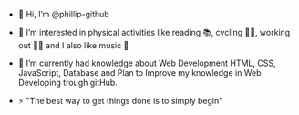 - 👋 Hi, I’m @phillip-github
- 👀 I’m interested in physical activities like reading 📚, cycling 🚴‍♂️, working out 🏋️‍♂️ and I also like music 🎼
- 🌱 I’m currently had knowledge about Web Development HTML, CSS, JavaScript, Database and Plan to Improve my knowledge in Web Developing trough gitHub.

- ⚡ "The best way to get things done is to simply begin"

<!---
phillip-github/phillip-github is a ✨ special ✨ repository because its `README.md` (this file) appears on your GitHub profile.
You can click the Preview link to take a look at your changes.
--->
